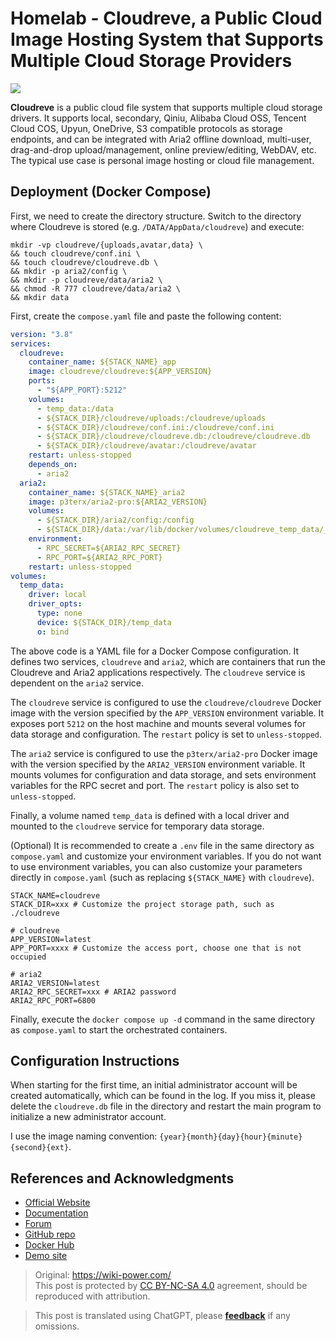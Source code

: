 # Homelab - Cloudreve, a Public Cloud Image Hosting System that Supports Multiple Cloud Storage Providers

![](https://f004.backblazeb2.com/file/wiki-media/img/20230304195423.png)

**Cloudreve** is a public cloud file system that supports multiple cloud storage drivers. It supports local, secondary, Qiniu, Alibaba Cloud OSS, Tencent Cloud COS, Upyun, OneDrive, S3 compatible protocols as storage endpoints, and can be integrated with Aria2 offline download, multi-user, drag-and-drop upload/management, online preview/editing, WebDAV, etc. The typical use case is personal image hosting or cloud file management.

## Deployment (Docker Compose)

First, we need to create the directory structure. Switch to the directory where Cloudreve is stored (e.g. `/DATA/AppData/cloudreve`) and execute:

```shell
mkdir -vp cloudreve/{uploads,avatar,data} \
&& touch cloudreve/conf.ini \
&& touch cloudreve/cloudreve.db \
&& mkdir -p aria2/config \
&& mkdir -p cloudreve/data/aria2 \
&& chmod -R 777 cloudreve/data/aria2 \
&& mkdir data
```

First, create the `compose.yaml` file and paste the following content:

```yaml title="compose.yaml"
version: "3.8"
services:
  cloudreve:
    container_name: ${STACK_NAME}_app
    image: cloudreve/cloudreve:${APP_VERSION}
    ports:
      - "${APP_PORT}:5212"
    volumes:
      - temp_data:/data
      - ${STACK_DIR}/cloudreve/uploads:/cloudreve/uploads
      - ${STACK_DIR}/cloudreve/conf.ini:/cloudreve/conf.ini
      - ${STACK_DIR}/cloudreve/cloudreve.db:/cloudreve/cloudreve.db
      - ${STACK_DIR}/cloudreve/avatar:/cloudreve/avatar
    restart: unless-stopped
    depends_on:
      - aria2
  aria2:
    container_name: ${STACK_NAME}_aria2
    image: p3terx/aria2-pro:${ARIA2_VERSION}
    volumes:
      - ${STACK_DIR}/aria2/config:/config
      - ${STACK_DIR}/data:/var/lib/docker/volumes/cloudreve_temp_data/_data
    environment:
      - RPC_SECRET=${ARIA2_RPC_SECRET}
      - RPC_PORT=${ARIA2_RPC_PORT}
    restart: unless-stopped
volumes:
  temp_data:
    driver: local
    driver_opts:
      type: none
      device: ${STACK_DIR}/temp_data
      o: bind
```

The above code is a YAML file for a Docker Compose configuration. It defines two services, `cloudreve` and `aria2`, which are containers that run the Cloudreve and Aria2 applications respectively. The `cloudreve` service is dependent on the `aria2` service.

The `cloudreve` service is configured to use the `cloudreve/cloudreve` Docker image with the version specified by the `APP_VERSION` environment variable. It exposes port `5212` on the host machine and mounts several volumes for data storage and configuration. The `restart` policy is set to `unless-stopped`.

The `aria2` service is configured to use the `p3terx/aria2-pro` Docker image with the version specified by the `ARIA2_VERSION` environment variable. It mounts volumes for configuration and data storage, and sets environment variables for the RPC secret and port. The `restart` policy is also set to `unless-stopped`.

Finally, a volume named `temp_data` is defined with a local driver and mounted to the `cloudreve` service for temporary data storage.

(Optional) It is recommended to create a `.env` file in the same directory as `compose.yaml` and customize your environment variables. If you do not want to use environment variables, you can also customize your parameters directly in `compose.yaml` (such as replacing `${STACK_NAME}` with `cloudreve`).

```dotenv title=".env"
STACK_NAME=cloudreve
STACK_DIR=xxx # Customize the project storage path, such as ./cloudreve

# cloudreve
APP_VERSION=latest
APP_PORT=xxxx # Customize the access port, choose one that is not occupied

# aria2
ARIA2_VERSION=latest
ARIA2_RPC_SECRET=xxx # ARIA2 password
ARIA2_RPC_PORT=6800
```

Finally, execute the `docker compose up -d` command in the same directory as `compose.yaml` to start the orchestrated containers.

## Configuration Instructions

When starting for the first time, an initial administrator account will be created automatically, which can be found in the log. If you miss it, please delete the `cloudreve.db` file in the directory and restart the main program to initialize a new administrator account.

I use the image naming convention: `{year}{month}{day}{hour}{minute}{second}{ext}`.

## References and Acknowledgments

- [Official Website](https://docs.cloudreve.org/)
- [Documentation](https://docs.cloudreve.org/getting-started/install#docker-compose)
- [Forum](https://forum.cloudreve.org/)
- [GitHub repo](https://github.com/cloudreve/Cloudreve)
- [Docker Hub](https://hub.docker.com/r/cloudreve/cloudreve)
- [Demo site](https://demo.cloudreve.org/)

> Original: <https://wiki-power.com/>  
> This post is protected by [CC BY-NC-SA 4.0](https://creativecommons.org/licenses/by/4.0/deed.en) agreement, should be reproduced with attribution.

> This post is translated using ChatGPT, please [**feedback**](https://github.com/linyuxuanlin/Wiki_MkDocs/issues/new) if any omissions.